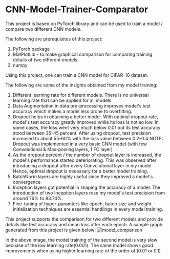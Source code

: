 # CNN-Model-Trainer-Comparator
This project is based on PyTorch library and can be used to train a model / compare two different CNN models.

The following are prerequisites of this project:
1. PyTorch package
2. MatPlotLib - to make graphical comparison for comparing training details of two different models.
3. numpy

Using this project, one can train a CNN model for CIFAR-10 dataset.

The following are some of the insights obtained from my model training:
1. Different learning rate for different models. There is no universal learning rate that can be applied for all models
2. Data Augmentation in data pre-processing improves model's test accuracy which makes a model less prone to overfitting.
3. Dropout helps in obtaining a better model. With optimal dropout rate, model's test accuracy greatly improved while its loss is not so low. In some cases, the loss went very much below 0.01 but its test accuracy stood between 35-45 percent. 
After using dropout, test precision increased to about 55-60% with the loss value between 0.2-0.4
NOTE: Dropout was implemented in a very basic CNN model (with few Convolutional & Max-pooling layers, 1 FC layer)
4. As the dropout percent / the number of dropout layer is increased, the model's performance started deteriorating. This was observed after introducing a dropout after every Convolutional layer in my model.
Hence, optimal dropout is necessary for a better model training.
5. BatchNorm layers are highly useful since they improved a model's convergence
6. Inception layers got potential in shaping the accuracy of a model. The introduction of two Inception layers rose my model's test precision from around 76% to 83.74%.
7. Fine-tuning of hyper-paramters like epoch, batch size and weight initialization techniques are essential handlings in every model training.

This project supports the comparison for two different models and provide details like test accuracy and mean loss after each epoch. A sample graph generated from this project is given below:
![model_comparison](https://user-images.githubusercontent.com/29046579/128039375-e9580296-eb75-4c8b-8892-e56570ad2ade.png)

In the above image, the model training of the second model is very slow becuase of the low learning rate(0.001). The same model shows good improvements when using higher learning rate of the order of (0.01 or 0.1)
